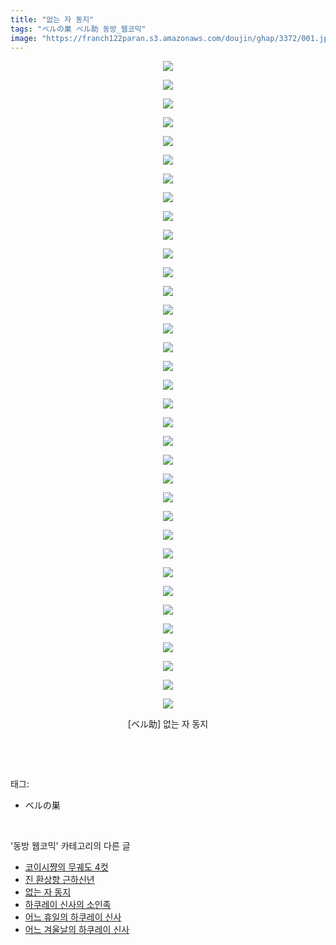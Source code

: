 ```yaml
---
title: "없는 자 동지"
tags: "ベルの巣 ベル助 동방_웹코믹"
image: "https://franch122paran.s3.amazonaws.com/doujin/ghap/3372/001.jpg"
---
```

<div class="article">
<p style="text-align: center; clear: none; float: none;"><img src="{{ site.imgserver7 }}/ghap/3372/001.jpg"/></p>
<p style="text-align: center; clear: none; float: none;"><img src="{{ site.imgserver7 }}/ghap/3372/002.jpg"/></p>
<p style="text-align: center; clear: none; float: none;"><img src="{{ site.imgserver7 }}/ghap/3372/003.jpg"/></p>
<p style="text-align: center; clear: none; float: none;"><img src="{{ site.imgserver7 }}/ghap/3372/004.jpg"/></p>
<p style="text-align: center; clear: none; float: none;"><img src="{{ site.imgserver7 }}/ghap/3372/005.jpg"/></p>
<p style="text-align: center; clear: none; float: none;"><img src="{{ site.imgserver7 }}/ghap/3372/006.jpg"/></p>
<p style="text-align: center; clear: none; float: none;"><img src="{{ site.imgserver7 }}/ghap/3372/007.jpg"/></p>
<p style="text-align: center; clear: none; float: none;"><img src="{{ site.imgserver7 }}/ghap/3372/008.jpg"/></p>
<p style="text-align: center; clear: none; float: none;"><img src="{{ site.imgserver7 }}/ghap/3372/009.jpg"/></p>
<p style="text-align: center; clear: none; float: none;"><img src="{{ site.imgserver7 }}/ghap/3372/010.jpg"/></p>
<p style="text-align: center; clear: none; float: none;"><img src="{{ site.imgserver7 }}/ghap/3372/011.jpg"/></p>
<p style="text-align: center; clear: none; float: none;"><img src="{{ site.imgserver7 }}/ghap/3372/012.jpg"/></p>
<p style="text-align: center; clear: none; float: none;"><img src="{{ site.imgserver7 }}/ghap/3372/013.jpg"/></p>
<p style="text-align: center; clear: none; float: none;"><img src="{{ site.imgserver7 }}/ghap/3372/014.jpg"/></p>
<p style="text-align: center; clear: none; float: none;"><img src="{{ site.imgserver7 }}/ghap/3372/015.jpg"/></p>
<p style="text-align: center; clear: none; float: none;"><img src="{{ site.imgserver7 }}/ghap/3372/016.jpg"/></p>
<p style="text-align: center; clear: none; float: none;"><img src="{{ site.imgserver7 }}/ghap/3372/017.jpg"/></p>
<p style="text-align: center; clear: none; float: none;"><img src="{{ site.imgserver7 }}/ghap/3372/018.jpg"/></p>
<p style="text-align: center; clear: none; float: none;"><img src="{{ site.imgserver7 }}/ghap/3372/019.jpg"/></p>
<p style="text-align: center; clear: none; float: none;"><img src="{{ site.imgserver7 }}/ghap/3372/020.jpg"/></p>
<p style="text-align: center; clear: none; float: none;"><img src="{{ site.imgserver7 }}/ghap/3372/021.jpg"/></p>
<p style="text-align: center; clear: none; float: none;"><img src="{{ site.imgserver7 }}/ghap/3372/022.jpg"/></p>
<p style="text-align: center; clear: none; float: none;"><img src="{{ site.imgserver7 }}/ghap/3372/023.jpg"/></p>
<p style="text-align: center; clear: none; float: none;"><img src="{{ site.imgserver7 }}/ghap/3372/024.jpg"/></p>
<p style="text-align: center; clear: none; float: none;"><img src="{{ site.imgserver7 }}/ghap/3372/025.jpg"/></p>
<p style="text-align: center; clear: none; float: none;"><img src="{{ site.imgserver7 }}/ghap/3372/026.jpg"/></p>
<p style="text-align: center; clear: none; float: none;"><img src="{{ site.imgserver7 }}/ghap/3372/027.jpg"/></p>
<p style="text-align: center; clear: none; float: none;"><img src="{{ site.imgserver7 }}/ghap/3372/028.jpg"/></p>
<p style="text-align: center; clear: none; float: none;"><img src="{{ site.imgserver7 }}/ghap/3372/029.jpg"/></p>
<p style="text-align: center; clear: none; float: none;"><img src="{{ site.imgserver7 }}/ghap/3372/030.jpg"/></p>
<p style="text-align: center; clear: none; float: none;"><img src="{{ site.imgserver7 }}/ghap/3372/031.jpg"/></p>
<p style="text-align: center; clear: none; float: none;"><img src="{{ site.imgserver7 }}/ghap/3372/032.jpg"/></p>
<p style="text-align: center; clear: none; float: none;"><img src="{{ site.imgserver7 }}/ghap/3372/033.jpg"/></p>
<p style="text-align: center; clear: none; float: none;"><img src="{{ site.imgserver7 }}/ghap/3372/034.jpg"/></p>
<p style="text-align: center; clear: none; float: none;"><img src="{{ site.imgserver7 }}/ghap/3372/035.jpg"/></p>
<p style="text-align: center; clear: none; float: none;">[ベル助] 없는 자 동지</p>
<p><br/></p>
</div><br/>
<div class="tagTrail">
<p>태그: </p>
<ul>
<li>ベルの巣</li>
</ul>
</div><br/>
<div class="another">
<p>'동방 웹코믹' 카테고리의 다른 글</p>
<ul>
<li><a href="/ghap_3374">코이시쨩의 무궤도 4컷</a></li>
<li><a href="/ghap_3373">진 환상향 근하신년</a></li>
<li><a href="/ghap_3372">없는 자 동지</a></li>
<li><a href="/ghap_3371">하쿠레이 신사의 소인족</a></li>
<li><a href="/ghap_3370">어느 휴일의 하쿠레이 신사</a></li>
<li><a href="/ghap_3369">어느 겨울날의 하쿠레이 신사</a></li>
</ul>
</div><br/>
<div class="cb_module cb_fluid">
<div class="cb_wrt cb_profile">
</div><!-- commentList close -->
</div><br/>
